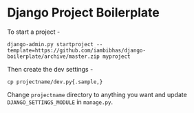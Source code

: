 Django Project Boilerplate
===

To start a project -

    django-admin.py startproject --template=https://github.com/iambibhas/django-boilerplate/archive/master.zip myproject

Then create the dev settings -

    cp projectname/dev.py{.sample,}

Change `projectname` directory to anything you want and update `DJANGO_SETTINGS_MODULE` in `manage.py`.
